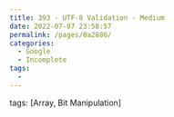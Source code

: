 ```yaml
---
title: 393 - UTF-8 Validation - Medium
date: 2022-07-07 23:58:57
permalink: /pages/0a2886/
categories:
  - Google
  - Incomplete
tags:
  - 
---
```

tags: [Array, Bit Manipulation]